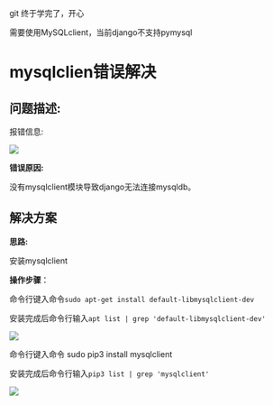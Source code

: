 



git 终于学完了，开心

需要使用MySQLclient，当前django不支持pymysql

# mysqlclien错误解决

## 问题描述:

报错信息:

![](images\报错3.png)

**错误原因:**

没有mysqlclient模块导致django无法连接mysqldb。

## 解决方案

**思路:**

安装mysqlclient

**操作步骤**：

命令行键入命令`sudo apt-get install default-libmysqlclient-dev`

安装完成后命令行输入`apt list | grep 'default-libmysqlclient-dev'`

![](images\查看default-libmysqlclient-dev.png)

命令行键入命令 sudo pip3 install mysqlclient

安装完成后命令行输入`pip3 list | grep 'mysqlclient'`

![](images\查看mysqlclient.png)

